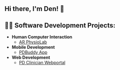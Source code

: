 ## Hi there, I'm Den! 👋

<h2>👨‍💻 Software Development Projects:</h2>

- <b>Human Computer Interaction</b>
  - [AR PhysioLab](https://github.com/wyvernk/UnityProject)
- <b>Mobile Development</b>
  - [PDBuddy App](https://github.com/eightus/ITP-Peritoneal-Dialysis)
- <b>Web Development</b>
  - [PD Clinician Webportal](https://github.com/eightus/ITP2-Peritoneal-Dialysis)

 

<!--
**DeNhAiKal/DeNhAiKal** is a ✨ _special_ ✨ repository because its `README.md` (this file) appears on your GitHub profile.

Here are some ideas to get you started:

- 🔭 I’m currently working on ...
- 🌱 I’m currently learning ...
- 👯 I’m looking to collaborate on ...
- 🤔 I’m looking for help with ...
- 💬 Ask me about ...
- 📫 How to reach me: ...
- 😄 Pronouns: ...
- ⚡ Fun fact: ...
-->
